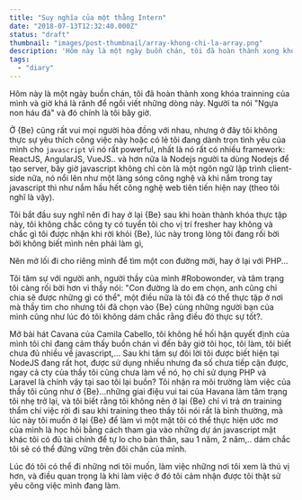 ```yaml
---
title: "Suy nghĩa của một thằng Intern"
date: "2018-07-13T12:32:40.000Z"
status: "draft"
thumbnail: "images/post-thumbnail/array-khong-chi-la-array.png"
description: 'Hôm này là một ngày buồn chán, tôi đã hoàn thành xong khóa trainning của mình và giờ khá là rãnh để ngồi viết những dòng này. Người ta nói "Ngựa non háu đá" và đó chính là tôi bây giờ.'
tags:
  - "diary"
---
```


Hôm này là một ngày buồn chán, tôi đã hoàn thành xong khóa trainning của mình và giờ khá là rãnh để ngồi viết những dòng này. Người ta nói "Ngựa non háu đá" và đó chính là tôi bây giờ.

Ở {Be} cũng rất vui mọi người hòa đồng với nhau, nhưng ở đây tôi không thực sự yêu thích công việc này hoặc có lẻ tôi đang dành trọn tình yêu của mình cho `javascript` vì nó rất powerful, nhất là nó rất có nhiều framework: ReactJS, AngularJS, VueJS..
và hơn nữa là Nodejs người ta dùng Nodejs để tạo server, bây giờ javascript không chỉ còn là một ngôn ngữ lập trình client-side nữa, nó nổi lên như một làng sóng công nghệ và khi nắm trong tay javascript thì như nắm hầu hết công nghệ web tiên tiến hiện nay (theo tôi nghĩ là vậy).

Tôi bắt đầu suy nghĩ nên đi hay ở lại {Be} sau khi hoàn thành khóa thực tập này, tôi không chắc công ty có tuyển tôi cho vị trí fresher hay không và chắc gì tôi được nhận khi rời khỏi {Be}, lúc này trong lòng tôi đang rối bời bởi không biết mình nên phải làm gì,

Nên mở lối đi cho riêng mình để tìm một con đường mới, hay ở lại với PHP...

Tôi tâm sự với người anh, người thầy của mình #Robowonder, và tâm trạng tôi càng rối bời hơn vì thầy nói: "Con đường là do em chọn, anh cũng chỉ chia sẽ được những gì có thể", một điều nữa là tôi đã có thể thực tập ở nơi mà thầy tìm cho nhưng tôi đã chọn vào {Be} cùng những người bạn của mình cũng như lúc đó tôi không dám chắc rằng điều đó thực sự tốt?.

Mở bài hát Cavana của Camila Cabello, tôi không hề hối hận quyết định của mình tôi chỉ đang cảm thấy buồn chán vì đến bây giờ tôi học, tôi làm, tôi biết chưa đủ nhiều về javascript,... Sau khi tâm sự đôi lời tôi được biết hiện tại NodeJS đang rất hot, được sử dụng nhiều nhưng đa số chưa tiếp cận được, ngay cả cty của thầy tôi cũng chưa làm về nó, họ chỉ sử dụng PHP và Laravel là chính vậy tại sao tôi lại buồn? Tôi nhận ra môi trường làm việc của thầy tôi cũng như ở {Be}...những giai điệu vui tai của Havana làm tâm trạng tôi nhẹ trở lại, và tôi biết rằng tôi không nên ở lại {Be} chỉ vì trả ơn training thẩm chí việc rời đi sau khi training theo thầy tôi nói rất là bình thường, mà lúc này tôi muốn ở lại {Be} để làm vì một mặt tôi có thể thực hiện ước mơ của mình là học hỏi bằng cách tham gia vào những dự án javascript mặt khác tôi có đủ tài chính để tự lo cho bản thân, sau 1 năm, 2 năm,.. dám chắc tôi sẽ có thể đứng vững trên đôi chân của mình.

Lúc đó tôi có thể đi những nơi tôi muốn, làm việc những nơi tôi xem là thú vị hơn, và điều quan trọng là khi làm việc ở đó tôi cảm nhận được tôi thật sử yêu công việc mình đang làm.
